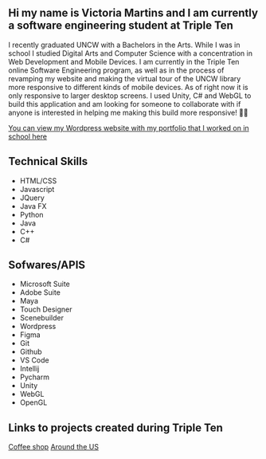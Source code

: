 ## Hi my name is Victoria Martins and I am currently a software engineering student at Triple Ten 

I recently graduated UNCW with a Bachelors in the Arts. While I was in school I studied Digital Arts and Computer Science with a concentration in Web Development and Mobile Devices. I am currently in the Triple Ten online Software Engineering program, as well as in the process of revamping my website and making the virtual tour of the UNCW library more responsive to different kinds of mobile devices. As of right now it is only responsive to larger desktop screens. I used Unity, C# and WebGL to build this application and am looking for someone to collaborate with if anyone is interested in helping me making this build more responsive! 👯‍♀️

[You can view my Wordpress website with my portfolio that I worked on in school here](www.torimartins.com)

## Technical Skills

- HTML/CSS
- Javascript
- JQuery
- Java FX
- Python
- Java
- C++
- C#

## Sofwares/APIS

- Microsoft Suite
- Adobe Suite
- Maya
- Touch Designer
- Scenebuilder
- Wordpress
- Figma
- Git
- Github
- VS Code
- Intellij
- Pycharm
- Unity
- WebGL
- OpenGL

## Links to projects created during Triple Ten

[Coffee shop](https://torimartins27.github.io/se_project_coffeeshop/)
[Around the US](https://torimartins27.github.io/se_project_aroundtheus/)
